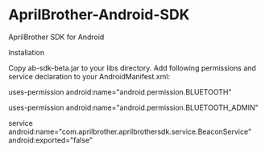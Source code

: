 AprilBrother-Android-SDK
===================
AprilBrother SDK for Android

Installation

Copy ab-sdk-beta.jar to your libs directory.
Add following permissions and service declaration to your AndroidManifest.xml:

 uses-permission android:name="android.permission.BLUETOOTH"
 
 uses-permission android:name="android.permission.BLUETOOTH_ADMIN"
 
 service android:name="com.aprilbrother.aprilbrothersdk.service.BeaconService"
         android:exported="false"
